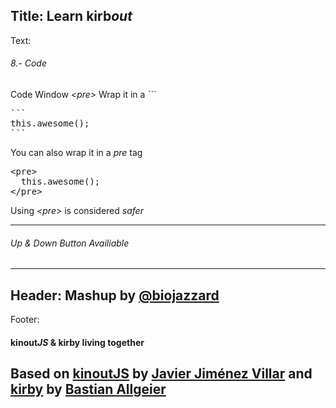 Title: Learn kirb*out*
----
Text:
###### 8.- Code
Code Window *&lt;pre&gt;*
Wrap it in a *&#96;&#96;&#96;*
<pre>
&#96;&#96;&#96;
this.awesome();
&#96;&#96;&#96;
</pre>
You can also wrap it in a *pre* tag
<pre>
&lt;pre&gt;
  this.awesome();
&lt;/pre&gt;
</pre>
Using *&lt;pre&gt;* is considered *safer*
* * *
###### *Up* & *Down* Button Availiable
----
Header:
Mashup by [@biojazzard](https://github.com/biojazzard)
----
Footer:
#### kinout*JS* & kirby living together
Based on [kinoutJS](https://github.com/soyjavi/Kinout) by [Javier Jiménez Villar](https://github.com/soyjavi) and [kirby](https://github.com/bastianallgeier/kirbycms) by [Bastian Allgeier](https://github.com/bastianallgeier)
----
